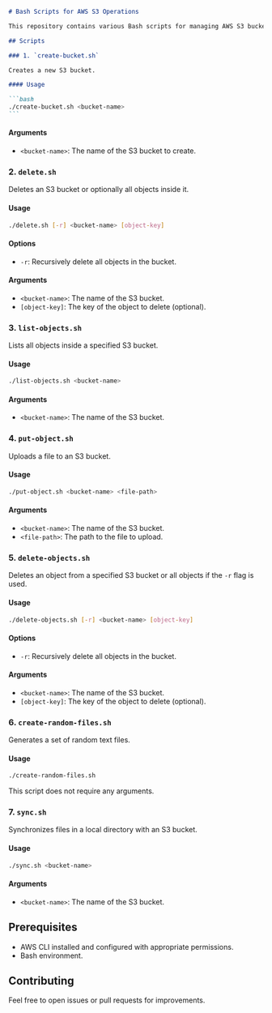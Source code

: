 ````markdown
# Bash Scripts for AWS S3 Operations

This repository contains various Bash scripts for managing AWS S3 buckets and objects. These scripts perform operations such as creating and deleting S3 buckets, managing S3 objects, and listing buckets and objects.

## Scripts

### 1. `create-bucket.sh`

Creates a new S3 bucket.

#### Usage

```bash
./create-bucket.sh <bucket-name>
```
````

#### Arguments

- `<bucket-name>`: The name of the S3 bucket to create.

### 2. `delete.sh`

Deletes an S3 bucket or optionally all objects inside it.

#### Usage

```bash
./delete.sh [-r] <bucket-name> [object-key]
```

#### Options

- `-r`: Recursively delete all objects in the bucket.

#### Arguments

- `<bucket-name>`: The name of the S3 bucket.
- `[object-key]`: The key of the object to delete (optional).

### 3. `list-objects.sh`

Lists all objects inside a specified S3 bucket.

#### Usage

```bash
./list-objects.sh <bucket-name>
```

#### Arguments

- `<bucket-name>`: The name of the S3 bucket.

### 4. `put-object.sh`

Uploads a file to an S3 bucket.

#### Usage

```bash
./put-object.sh <bucket-name> <file-path>
```

#### Arguments

- `<bucket-name>`: The name of the S3 bucket.
- `<file-path>`: The path to the file to upload.

### 5. `delete-objects.sh`

Deletes an object from a specified S3 bucket or all objects if the `-r` flag is used.

#### Usage

```bash
./delete-objects.sh [-r] <bucket-name> [object-key]
```

#### Options

- `-r`: Recursively delete all objects in the bucket.

#### Arguments

- `<bucket-name>`: The name of the S3 bucket.
- `[object-key]`: The key of the object to delete (optional).

### 6. `create-random-files.sh`

Generates a set of random text files.

#### Usage

```bash
./create-random-files.sh
```

This script does not require any arguments.

### 7. `sync.sh`

Synchronizes files in a local directory with an S3 bucket.

#### Usage

```bash
./sync.sh <bucket-name>
```

#### Arguments

- `<bucket-name>`: The name of the S3 bucket.

## Prerequisites

- AWS CLI installed and configured with appropriate permissions.
- Bash environment.

## Contributing

Feel free to open issues or pull requests for improvements.

```

```
